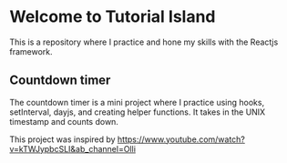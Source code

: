 # Welcome to Tutorial Island

This is a repository where I practice and hone my skills with the Reactjs framework.

## Countdown timer

The countdown timer is a mini project where I practice using hooks, setInterval, dayjs, and creating helper functions. It takes in the UNIX timestamp and counts down. 

This project was inspired by https://www.youtube.com/watch?v=kTWJypbcSLI&ab_channel=Olli